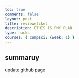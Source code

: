 ```yaml
---
toc: true
comments: false
layout: post
title: reviewetcket
description: ETHIS IS PMY PLAN
type: hacks
courses: { compsci: {week: 1} }
---
```


## summaruy
update github page

